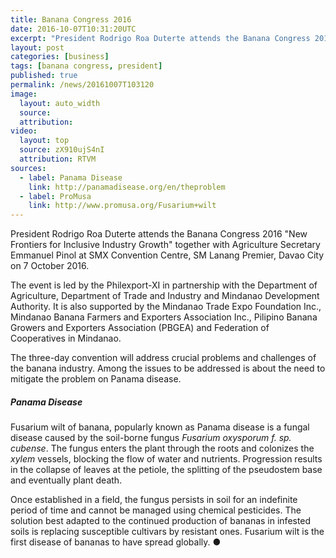 ```yaml
---
title: Banana Congress 2016
date: 2016-10-07T10:31:20UTC
excerpt: "President Rodrigo Roa Duterte attends the Banana Congress 2016 together with Agriculture Secretary Emmanuel Pinol at SMX Davao Convention Centre, Davao City on 7 October 2016."
layout: post
categories: [business]
tags: [banana congress, president]
published: true
permalink: /news/20161007T103120
image:
  layout: auto_width
  source: 
  attribution: 
video:
  layout: top
  source: zX910ujS4nI
  attribution: RTVM
sources:
  - label: Panama Disease
    link: http://panamadisease.org/en/theproblem
  - label: ProMusa 
    link: http://www.promusa.org/Fusarium+wilt
---
```


President Rodrigo Roa Duterte attends the Banana Congress 2016 "New Frontiers for Inclusive Industry Growth" together with Agriculture Secretary Emmanuel Pinol at SMX Convention Centre, SM Lanang Premier, Davao City
on 7 October 2016.

The event is led by the Philexport-XI in partnership with the Department of Agriculture, Department of Trade and Industry and Mindanao Development Authority. It is also supported by the Mindanao Trade Expo Foundation Inc., Mindanao Banana Farmers and Exporters Association Inc., Pilipino Banana Growers and Exporters Association (PBGEA) and Federation of Cooperatives in Mindanao.

The three-day convention will address crucial problems and challenges of the banana industry.
Among the issues to be addressed is about the need to mitigate the problem on Panama disease.

##### Panama Disease

Fusarium wilt of banana, popularly known as Panama disease is a fungal disease caused by the soil-borne fungus _Fusarium oxysporum f. sp. cubense_.
The fungus enters the plant through the roots and colonizes the _xylem_ vessels, blocking the flow of water and nutrients.
Progression results in the collapse of leaves at the petiole, the splitting of the pseudostem base and eventually plant death.

Once established in a field, the fungus persists in soil for an indefinite period of time and cannot be managed using chemical pesticides.
The solution best adapted to the continued production of bananas in infested soils is replacing susceptible cultivars by resistant ones.
Fusarium wilt is the first disease of bananas to have spread globally.
&#x25cf;
